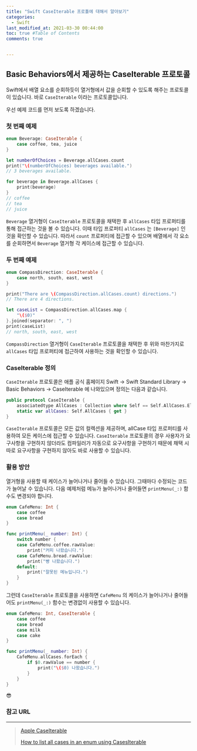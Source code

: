 ```yaml
---
title: "Swift CaseIterable 프로톨에 대해서 알아보기"
categories: 
  - Swift
last_modified_at: 2021-03-30 00:44:00
toc: true #Table of Contents
comments: true


---
```


## Basic Behaviors에서 제공하는 CaseIterable 프로토콜

Swift에서 배열 요소를 순회하듯이 열거형에서 값을 순회할 수 있도록 해주는 프로토콜이 있습니다. 바로 `CaseIterable` 이라는 프로토콜입니다.

우선 예제 코드를 먼저 보도록 하겠습니다.

### 첫 번째 예제

```swift
enum Beverage: CaseIterable {
    case coffee, tea, juice
}

let numberOfChoices = Beverage.allCases.count
print("\(numberOfChoices) beverages available.")
// 3 beverages available.

for beverage in Beverage.allCases {
    print(beverage)
}
// coffee
// tea
// juice
```

`Beverage` 열거형이 `CaseIterable` 프로토콜을 채택한 후 `allCases` 타입 프로퍼티를 통해 접근하는 것을 볼 수 있습니다. 이때 타입 프로퍼티 `allCases` 는 `[Beverage]` 인 것을 확인할 수 있습니다. 따라서 `count` 프로퍼티에 접근할 수 있으며 배열에서 각 요소를 순회하면서 `Beverage` 열거형 각 케이스에 접근할 수 있습니다.

### 두 번째 예제

```swift
enum CompassDirection: CaseIterable {
    case north, south, east, west
}

print("There are \(CompassDirection.allCases.count) directions.")
// There are 4 directions.

let caseList = CompassDirection.allCases.map {
    "\($0)"
}.joined(separator: ", ")
print(caseList)
// north, south, east, west
```

`CompassDirection` 열거형이 `CaseIterable` 프로토콜을 채택한 후 위와 마찬가지로 `allCases` 타입 프로퍼티에 접근하여 사용하는 것을 확인할 수 있습니다.

### CaseIterable 정의

`CaseIterable` 프로토콜은 애플 공식 홈페이지 Swift -> Swift Standard Library -> Basic Behaviors -> CaseIterable 에 나와있으며 정의는 다음과 같습니다.

```swift
public protocol CaseIterable {
    associatedtype AllCases : Collection where Self == Self.AllCases.Element
    static var allCases: Self.AllCases { get }
}
```

 `CaseIterable` 프로토콜은 모든 값의 컬렉션을 제공하며, allCase 타입 프로퍼티를 사용하여 모든 케이스에 접근할 수 있습니다. `CaseIterable` 프로토콜의 경우 사용자가 요구사항을 구현하지 않더라도 컴파일러가 자동으로 요구사항을 구현하기 때문에 채택 시 따로 요구사항을 구현하지 않아도 바로 사용할 수 있습니다.

### 활용 방안

열거형을 사용할 때 케이스가 늘어나거나 줄어들 수 있습니다. 그때마다 수정되는 코드가 늘어날 수 있습니다. 다음 예제처럼 메뉴가 늘어나거나 줄어들면 `printMenu(_:)` 함수도 변경되야 합니다.

```swift
enum CafeMenu: Int {
    case coffee
    case bread
}

func printMenu(_ number: Int) {
    switch number {
    case CafeMenu.coffee.rawValue:
        print("커피 나왔습니다.")
    case CafeMenu.bread.rawValue:
        print("빵 나왔습니다.")
    default:
        print("잘못된 메뉴입니다.")
    }
}
```

그런데 `CaseIterable` 프로토콜을 사용하면 `CafeMenu` 의 케이스가 늘어나거나 줄어들어도 `printMenu(_:)` 함수는 변경없이 사용할 수 있습니다.

```swift
enum CafeMenu: Int, CaseIterable {
    case coffee
    case bread
    case milk
    case cake
}

func printMenu(_ number: Int) {
    CafeMenu.allCases.forEach {
        if $0.rawValue == number {
            print("\($0) 나왔습니다.")
        }
    }
}
```

😎

### 참고 URL

---

>   [Apple CaseIterable](https://developer.apple.com/documentation/swift/caseiterable)
>
>   [How to list all cases in an enum using CasesIterable](https://www.hackingwithswift.com/example-code/language/how-to-list-all-cases-in-an-enum-using-caseiterable)